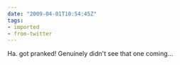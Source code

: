 ```yaml
---
date: "2009-04-01T10:54:45Z"
tags:
- imported
- from-twitter
---
```

Ha. got pranked\! Genuinely didn't see that one coming...
